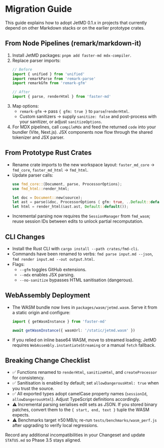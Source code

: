 # Migration Guide

This guide explains how to adopt JetMD 0.1.x in projects that currently depend on other Markdown stacks or on the earlier prototype crates.

## From Node Pipelines (remark/markdown-it)
1. Install JetMD packages: `pnpm add faster-md mdx-compiler`.
2. Replace parser imports:
   ```ts
   // Before
   import { unified } from 'unified'
   import remarkParse from 'remark-parse'
   import remarkGfm from 'remark-gfm'

   // After
   import { parse, renderHtml } from 'faster-md'
   ```
3. Map options:
   - `remark-gfm` → pass `{ gfm: true }` to `parse`/`renderHtml`.
   - Custom sanitizers → supply `sanitize: false` and post-process with your sanitizer, or adjust `sanitizeOptions`.
4. For MDX pipelines, call `compileMdx` and feed the returned `code` into your bundler (Vite, Next.js). JSX components now flow through the shared tokenizer and JSX parser.

## From Prototype Rust Crates
- Rename crate imports to the new workspace layout: `faster_md_core` → `fmd_core`, `faster_md_html` → `fmd_html`.
- Update parser calls:
  ```rust
  use fmd_core::{Document, parse, ProcessorOptions};
  use fmd_html::render_html;

  let doc = Document::new(source);
  let ast = parse(&doc, ProcessorOptions { gfm: true, ..Default::default() })?;
  let html = render_html(&ast.ast, Default::default());
  ```
- Incremental parsing now requires the `SessionManager` from `fmd_wasm`; reuse session IDs between edits to unlock partial recomputation.

## CLI Changes
- Install the Rust CLI with `cargo install --path crates/fmd-cli`.
- Commands have been renamed to verbs: `fmd parse input.md --json`, `fmd render input.md --out output.html`.
- Flags:
  - `--gfm` toggles GitHub extensions.
  - `--mdx` enables JSX parsing.
  - `--no-sanitize` bypasses HTML sanitisation (dangerous).

## WebAssembly Deployment
- The WASM bundle now lives in `packages/wasm/jetmd.wasm`. Serve it from a static origin and configure:
  ```ts
  import { getWasmInstance } from 'faster-md'

  await getWasmInstance({ wasmUrl: '/static/jetmd.wasm' })
  ```
- If you relied on inline base64 WASM, move to streamed loading; JetMD requires `WebAssembly.instantiateStreaming` or a manual `fetch` fallback.

## Breaking Change Checklist
- ✅ Functions renamed to `renderHtml`, `sanitizeHtml`, and `createProcessor` for consistency.
- ✅ Sanitisation is enabled by default; set `allowDangerousHtml: true` when you trust the source.
- ✅ All exported types adopt camelCase property names (`sessionId`, `allowDangerousHtml`). Adjust TypeScript definitions accordingly.
- ⚠️ Incremental parsing serialises edit sets as JSON. If you stored binary patches, convert them to the `{ start, end, text }` tuple the WASM expects.
- ⚠️ Benchmarks target ≥50 MB/s; re-run `tests/benchmarks/wasm_perf.js` after upgrading to verify local regressions.

Record any additional incompatibilities in your Changeset and update `STATUS.md` so Phase 3.5 stays aligned.
